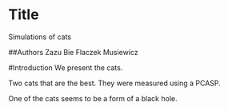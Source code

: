 # Title
Simulations of cats

##Authors
Zazu Bie
Flaczek Musiewicz

#Introduction
We present the cats.

Two cats that are the best. They were measured using a PCASP.

One of the cats seems to be a form of a black hole.
